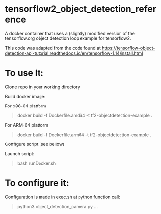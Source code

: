 # tensorflow2_object_detection_reference

A docker container that uses a (slightly) modified version of the tensorflow.org object detection loop example for tensorflow2. 

This code was adapted from the code found at https://tensorflow-object-detection-api-tutorial.readthedocs.io/en/tensorflow-1.14/install.html

# To use it:

Clone repo in your working directory

Build docker image:

For x86-64 platform
> docker build -f Dockerfile.amd64 -t tf2-objectdetection-example .

For ARM-64 platform
> docker build -f Dockerfile.arm64 -t tf2-objectdetection-example .


Configure script (see bellow)

Launch script:

> bash runDocker.sh

# To configure it:

Configuration is made in exec.sh at python function call:

> python3 object_detection_camera.py ...
